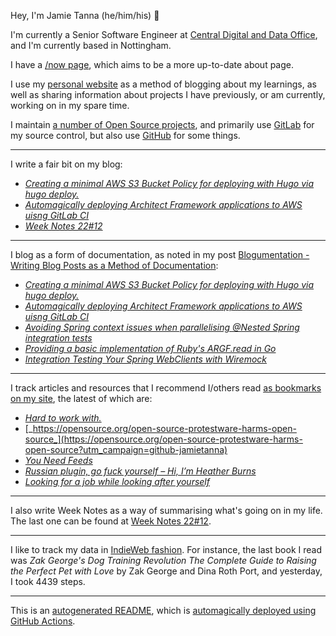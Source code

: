 Hey, I'm Jamie Tanna (he/him/his) 👋

I'm currently a Senior Software Engineer at [Central Digital and Data Office](https://www.gov.uk/government/organisations/central-digital-and-data-office), and I'm currently based in Nottingham.

I have a [/now page](https://www.jvt.me/now/?utm_campaign=github-jamietanna), which aims to be a more up-to-date about page.

I use my [personal website](https://www.jvt.me/?utm_campaign=github-jamietanna) as a method of blogging about my learnings, as well as sharing information about projects I have previously, or am currently, working on in my spare time.

I maintain [a number of Open Source projects](https://www.jvt.me/open-source/?utm_campaign=github-jamietanna), and primarily use [GitLab](https://gitlab.com/jamietanna) for my source control, but also use [GitHub](https://github.com/jamietanna) for some things.

---

I write a fair bit on my blog:


- [_Creating a minimal AWS S3 Bucket Policy for deploying with Hugo via hugo deploy._](https://www.jvt.me/posts/2022/03/30/hugo-aws-s3-bucket-policy/?utm_campaign=github-jamietanna)
- [_Automagically deploying Architect Framework applications to AWS uisng GitLab CI_](https://www.jvt.me/posts/2022/03/30/architect-aws-gitlab-ci/?utm_campaign=github-jamietanna)
- [_Week Notes 22#12_](https://www.jvt.me/week-notes/2022/12/?utm_campaign=github-jamietanna)

---

I blog as a form of documentation, as noted in my post [Blogumentation - Writing Blog Posts as a Method of Documentation](https://www.jvt.me/posts/2017/06/25/blogumentation/?utm_campaign=github-jamietanna):


- [_Creating a minimal AWS S3 Bucket Policy for deploying with Hugo via hugo deploy._](https://www.jvt.me/posts/2022/03/30/hugo-aws-s3-bucket-policy/?utm_campaign=github-jamietanna)
- [_Automagically deploying Architect Framework applications to AWS uisng GitLab CI_](https://www.jvt.me/posts/2022/03/30/architect-aws-gitlab-ci/?utm_campaign=github-jamietanna)
- [_Avoiding Spring context issues when parallelising @Nested Spring integration tests_](https://www.jvt.me/posts/2022/03/22/spring-integration-test-nested/?utm_campaign=github-jamietanna)
- [_Providing a basic implementation of Ruby's ARGF.read in Go_](https://www.jvt.me/posts/2022/03/22/go-argf-read/?utm_campaign=github-jamietanna)
- [_Integration Testing Your Spring WebClients with Wiremock_](https://www.jvt.me/posts/2022/03/22/webclient-integration-test-wiremock/?utm_campaign=github-jamietanna)

---

I track articles and resources that I recommend I/others read [as bookmarks on my site](https://www.jvt.me/kind/bookmarks/?utm_campaign=github-jamietanna), the latest of which are:


- [_Hard to work with._](https://lethain.com/hard-to-work-with/?utm_campaign=github-jamietanna)
- [_https://opensource.org/open-source-protestware-harms-open-source_](https://opensource.org/open-source-protestware-harms-open-source?utm_campaign=github-jamietanna)
- [_You Need Feeds_](https://www.youneedfeeds.com?utm_campaign=github-jamietanna)
- [_Russian plugin, go fuck yourself – Hi, I’m Heather Burns_](https://webdevlaw.uk/2022/03/25/russian-plugin-go-fuck-yourself/?utm_campaign=github-jamietanna)
- [_Looking for a job while looking after yourself_](https://carol.gg/blog/looking-for-a-job/?utm_campaign=github-jamietanna)

---

I also write Week Notes as a way of summarising what's going on in my life. The last one can be found at [Week Notes 22#12](https://www.jvt.me/week-notes/2022/12/?utm_campaign=github-jamietanna).

---

I like to track my data in [IndieWeb fashion](https://indieweb.org/why). For instance, the last book I read was _Zak George's Dog Training Revolution The Complete Guide to Raising the Perfect Pet with Love_ by Zak George and Dina Roth Port, and yesterday, I took 4439 steps.

---
This is an [autogenerated README](https://www.jvt.me/posts/2022/01/12/autogenerated-profile-readme/?utm_campaign=github-jamietanna), which is [automagically deployed using GitHub Actions](https://github.com/jamietanna/jamietanna/blob/main/.github/workflows/rebuild.yml).
